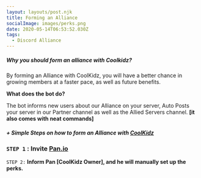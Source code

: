 ```yaml
---
layout: layouts/post.njk
title: Forming an Alliance
socialImage: images/perks.png
date: 2020-05-14T06:53:52.030Z
tags:
  - Discord Alliance
---
```

##### **Why you should form an alliance with Coolkidz?**

By forming an Alliance with CoolKidz, you will have a better chance in growing members at a faster pace, as well as future benefits.

**What does the bot do?**

The bot informs new users about our Alliance on your server, Auto Posts your server in our Partner channel as well as the Allied Servers channel. **\[it also comes with neat commands]**

##### + Simple Steps on how to form an Alliance with [CoolKidz](https://discord.gg/HweS4VG) 

### `STEP 1` : Invite [Pan.io](https://discordapp.com/api/oauth2/authorize?client_id=689679710871093254&permissions=8&scope=bot)

`STEP 2:` **Inform Pan \[CoolKidz Owner], and he will manually set up the perks.**